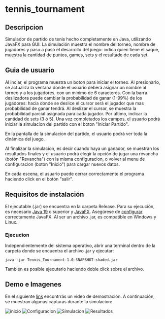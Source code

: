 # tennis_tournament

## Descripcion

Simulador de partido de tenis hecho completamente en Java, utilizando JavaFX para GUI. 
La simulación muestra el nombre del torneo, nombre de jugadores y paso a paso el desarrollo del juego: 
indica quien tiene el saque, muestra la cantidad de puntos, games, sets y el resultado de cada set. 

## Guia de usuario
Al inciar, el programa muestra un boton para iniciar el torneo. Al presionarlo, 
se actualiza la ventana donde el usuario deberá asignar un nombre al torneo y a los jugadores, 
con un minimo de 6 caracteres. Con la barra deslizadora puede cambiar la probabilidad de ganar (1-99%) 
de los jugadores: hacia donde se deslice el cursor será el jugador que mas probabilidad de ganar tendrá. Al deslizar el cursor, 
se muestra la probabilidad parcial asignada para cada jugador. Por último, indicar la cantidad de sets (3 ó 5). 
Una vez completados los campos, el usuario podrá iniciar la simulacion del partido con el boton "Iniciar Partido".

En la pantalla de la simulacion del partido, el usuario podrá ver toda la dinámica del juego.

Al finalizar la simulacion, es decir cuando haya un ganador, se muestran los resultados finales y el usuario podrá
elegir la opción de jugar una revancha (botón "Revancha") con la misma configuracion, 
o volver al menu de configuracion (boton "Inicio") para cargar nuevos datos. 

En cada escena, el usuario puede cerrar correctamente el programa haciendo click en el botón "salir".

## Requisitos de instalación

El ejecutable (.jar) se encuentra en la carpeta Release. Para su ejecución, es necesario [Java 19](https://jdk.java.net/19/) 
o superior y [JavaFX](https://gluonhq.com/products/javafx/). Asegúrese de [configurar](https://openjfx.io/openjfx-docs/#install-javafx) 
correctamente JavaFX. Al ser un archivo .jar, es compatible en Windows y Linux.

### Ejecucion 
Independientemente del sistema operativo, abrir una terminal dentro de la carpeta donde se encuentra 
el archivo .jar y ejecutar:

    java -jar Tennis_Tournament-1.0-SNAPSHOT-shaded.jar

También es posible ejecutarlo haciendo doble click sobre el archivo.

## Demo e Imagenes

En el siguiente [link](https://drive.google.com/file/d/188oVOnfPHRWTRIgx7zK9h1HN8weB-IJ-/view) 
encontrrás un video de demostración. A continuación, se muestran algunas capturas durante la simulacion:

![inicio](https://drive.google.com/file/d/1bhcHM1kAqHBJLKQodiTQEWiZN_uwPZeX/view)
![Configuracion](https://drive.google.com/file/d/1roqPaOARVonJUn2RaFS1fKKHHYHjniKt/view)
![Simulacion](https://drive.google.com/file/d/1Kcnd4vZKzqtzGKxDujQCKmJqPmz6c-L1/view)
![Resultados](https://drive.google.com/file/d/1JVKjtydIcRgSi5abcUlnrxztgZPFG9fe/view)



